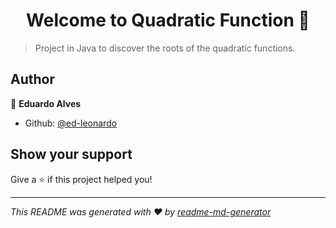 <h1 align="center">Welcome to Quadratic Function 👋</h1>
<p>
</p>

> Project in Java to discover the roots of the quadratic functions.

## Author

👤 **Eduardo Alves**

* Github: [@ed-leonardo](https://github.com/ed-leonardo)

## Show your support

Give a ⭐️ if this project helped you!

***
_This README was generated with ❤️ by [readme-md-generator](https://github.com/kefranabg/readme-md-generator)_

